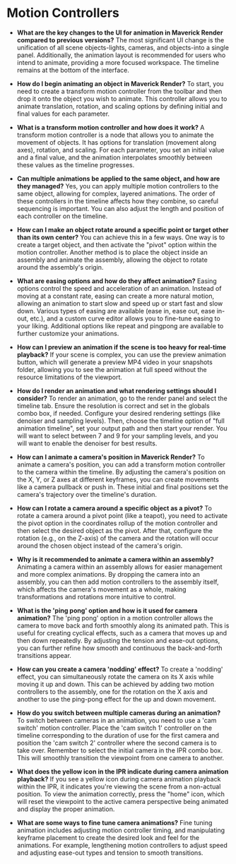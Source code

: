 # Motion Controllers

- **What are the key changes to the UI for animation in Maverick Render compared to previous versions?**
The most significant UI change is the unification of all scene objects-lights, cameras, and objects-into a single panel. Additionally, the animation layout is recommended for users who intend to animate, providing a more focused workspace. The timeline remains at the bottom of the interface.

- **How do I begin animating an object in Maverick Render?**
To start, you need to create a transform motion controller from the toolbar and then drop it onto the object you wish to animate. This controller allows you to animate translation, rotation, and scaling options by defining initial and final values for each parameter.

- **What is a transform motion controller and how does it work?**
A transform motion controller is a node that allows you to animate the movement of objects. It has options for translation (movement along axes), rotation, and scaling. For each parameter, you set an initial value and a final value, and the animation interpolates smoothly between these values as the timeline progresses.

- **Can multiple animations be applied to the same object, and how are they managed?**
Yes, you can apply multiple motion controllers to the same object, allowing for complex, layered animations. The order of these controllers in the timeline affects how they combine, so careful sequencing is important. You can also adjust the length and position of each controller on the timeline.

- **How can I make an object rotate around a specific point or target other than its own center?**
You can achieve this in a few ways. One way is to create a target object, and then activate the "pivot" option within the motion controller. Another method is to place the object inside an assembly and animate the assembly, allowing the object to rotate around the assembly's origin.

- **What are easing options and how do they affect animation?**
Easing options control the speed and acceleration of an animation. Instead of moving at a constant rate, easing can create a more natural motion, allowing an animation to start slow and speed up or start fast and slow down. Various types of easing are available (ease in, ease out, ease in-out, etc.), and a custom curve editor allows you to fine-tune easing to your liking. Additional options like repeat and pingpong are available to further customize your animations.

- **How can I preview an animation if the scene is too heavy for real-time playback?**
If your scene is complex, you can use the preview animation button, which will generate a preview MP4 video in your snapshots folder, allowing you to see the animation at full speed without the resource limitations of the viewport.

- **How do I render an animation and what rendering settings should I consider?**
To render an animation, go to the render panel and select the timeline tab. Ensure the resolution is correct and set in the globals combo box, if needed. Configure your desired rendering settings (like denoiser and sampling levels). Then, choose the timeline option of "full animation timeline", set your output path and then start your render. You will want to select between 7 and 9 for your sampling levels, and you will want to enable the denoiser for best results.

- **How can I animate a camera's position in Maverick Render?**
To animate a camera's position, you can add a transform motion controller to the camera within the timeline. By adjusting the camera's position on the X, Y, or Z axes at different keyframes, you can create movements like a camera pullback or push in. These initial and final positions set the camera's trajectory over the timeline's duration.

- **How can I rotate a camera around a specific object as a pivot?**
To rotate a camera around a pivot point (like a teapot), you need to activate the pivot option in the coordinates rollup of the motion controller and then select the desired object as the pivot. After that, configure the rotation (e.g., on the Z-axis) of the camera and the rotation will occur around the chosen object instead of the camera's origin.

- **Why is it recommended to animate a camera within an assembly?**
Animating a camera within an assembly allows for easier management and more complex animations. By dropping the camera into an assembly, you can then add motion controllers to the assembly itself, which affects the camera's movement as a whole, making transformations and rotations more intuitive to control.

- **What is the 'ping pong' option and how is it used for camera animation?**
The 'ping pong' option in a motion controller allows the camera to move back and forth smoothly along its animated path. This is useful for creating cyclical effects, such as a camera that moves up and then down repeatedly. By adjusting the tension and ease-out options, you can further refine how smooth and continuous the back-and-forth transitions appear.

- **How can you create a camera 'nodding' effect?**
To create a 'nodding' effect, you can simultaneously rotate the camera on its X axis while moving it up and down. This can be achieved by adding two motion controllers to the assembly, one for the rotation on the X axis and another to use the ping-pong effect for the up and down movement.

- **How do you switch between multiple cameras during an animation?**
To switch between cameras in an animation, you need to use a 'cam switch' motion controller. Place the 'cam switch 1' controller on the timeline corresponding to the duration of use for the first camera and position the 'cam switch 2' controller where the second camera is to take over. Remember to select the initial camera in the IPR combo box. This will smoothly transition the viewpoint from one camera to another.

- **What does the yellow icon in the IPR indicate during camera animation playback?**
If you see a yellow icon during camera animation playback within the IPR, it indicates you're viewing the scene from a non-actual position. To view the animation correctly, press the "home" icon, which will reset the viewpoint to the active camera perspective being animated and display the proper animation.

- **What are some ways to fine tune camera animations?**
Fine tuning animation includes adjusting motion controller timing, and manipulating keyframe placement to create the desired look and feel for the animations. For example, lengthening motion controllers to adjust speed and adjusting ease-out types and tension to smooth transitions.
